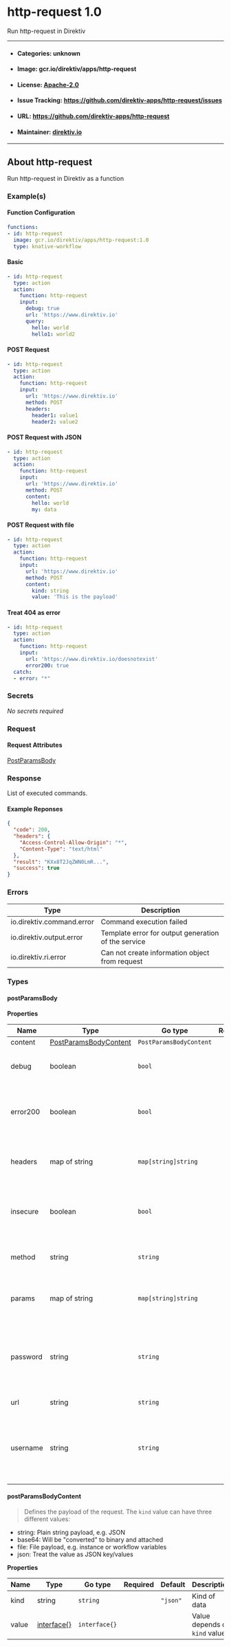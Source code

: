 
# http-request 1.0

Run http-request in Direktiv

---
- #### Categories: unknown
- #### Image: gcr.io/direktiv/apps/http-request 
- #### License: [Apache-2.0](https://www.apache.org/licenses/LICENSE-2.0)
- #### Issue Tracking: https://github.com/direktiv-apps/http-request/issues
- #### URL: https://github.com/direktiv-apps/http-request
- #### Maintainer: [direktiv.io](https://www.direktiv.io) 
---

## About http-request

Run http-request in Direktiv as a function

### Example(s)
  #### Function Configuration
```yaml
functions:
- id: http-request
  image: gcr.io/direktiv/apps/http-request:1.0
  type: knative-workflow
```
   #### Basic
```yaml
- id: http-request
  type: action
  action:
    function: http-request
    input: 
      debug: true
      url: 'https://www.direktiv.io'
      query:
        hello: world
        hello1: world2
```
   #### POST Request
```yaml
- id: http-request
  type: action
  action:
    function: http-request
    input: 
      url: 'https://www.direktiv.io'
      method: POST
      headers:
        header1: value1
        header2: value2
```
   #### POST Request with JSON
```yaml
- id: http-request
  type: action
  action:
    function: http-request
    input: 
      url: 'https://www.direktiv.io'
      method: POST
      content:
        hello: world  
        my: data
```
   #### POST Request with file
```yaml
- id: http-request
  type: action
  action:
    function: http-request
    input: 
      url: 'https://www.direktiv.io'
      method: POST
      content:
        kind: string
        value: 'This is the payload'
```
   #### Treat 404 as error
```yaml
- id: http-request
  type: action
  action:
    function: http-request
    input: 
      url: 'https://www.direktiv.io/doesnotexist'
      error200: true
  catch:
  - error: "*"                  
```

   ### Secrets


*No secrets required*







### Request



#### Request Attributes
[PostParamsBody](#post-params-body)

### Response
  List of executed commands.
#### Example Reponses
    
```json
{
  "code": 200,
  "headers": {
    "Access-Control-Allow-Origin": "*",
    "Content-Type": "text/html"
  },
  "result": "KXx8T2JqZWN0LmR...",
  "success": true
}
```

### Errors
| Type | Description
|------|---------|
| io.direktiv.command.error | Command execution failed |
| io.direktiv.output.error | Template error for output generation of the service |
| io.direktiv.ri.error | Can not create information object from request |


### Types
#### <span id="post-params-body"></span> postParamsBody

  



**Properties**

| Name | Type | Go type | Required | Default | Description | Example |
|------|------|---------|:--------:| ------- |-------------|---------|
| content | [PostParamsBodyContent](#post-params-body-content)| `PostParamsBodyContent` |  | |  |  |
| debug | boolean| `bool` |  | | Prints the full URL and headers to logs. | `true` |
| error200 | boolean| `bool` |  | | If set to `true` responses with status above 299 will be treated as errors. | `true` |
| headers | map of string| `map[string]string` |  | | List of key/values send as headers with the request. | `{"myheader":"value"}` |
| insecure | boolean| `bool` |  | | Skips the verification the server certificate chain and host name. | `true` |
| method | string| `string` |  | | HTTP method. Defaults to GET. | `POST` |
| params | map of string| `map[string]string` |  | | List of key/values appended to URL as query parameters. | `{"query1":"queryvalue"}` |
| password | string| `string` |  | | If username and password are set, it will be used for basic authenitcation for the request. | `mypassword` |
| url | string| `string` | ✓ | | URL for the request. | `http://www.direktiv.io` |
| username | string| `string` |  | | If username and password are set, it will be used for basic authenitcation for the request. | `myuser` |


#### <span id="post-params-body-content"></span> postParamsBodyContent

> Defines the payload of the request. The `kind` value can have three different values: 
 - string: Plain string payload, e.g. JSON
 - base64: Will be "converted" to binary and attached
 - file: File payload, e.g. instance or workflow variables
 - json: Treat the value as JSON key/values
  





**Properties**

| Name | Type | Go type | Required | Default | Description | Example |
|------|------|---------|:--------:| ------- |-------------|---------|
| kind | string| `string` |  | `"json"`| Kind of data |  |
| value | [interface{}](#interface)| `interface{}` |  | | Value depends on `kind` value. |  |

 

